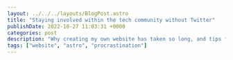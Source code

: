 ```yaml
---
layout: ../../../layouts/BlogPost.astro
title: "Staying involved within the tech community without Twitter"
publishDate: 2022-10-27 11:03:31 +0000
categories: post
description: "Why creating my own website has taken so long, and tips for getting past procrastination hurdles"
tags: ["website", "astro", "procrastination"]
---
```

